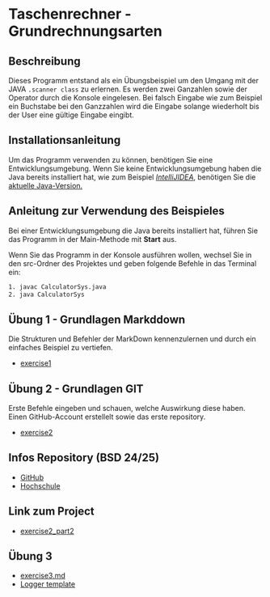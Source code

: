 # Taschenrechner - Grundrechnungsarten

## Beschreibung
Dieses Programm entstand als ein Übungsbeispiel um den Umgang mit der JAVA ```.scanner class``` zu erlernen. Es werden zwei Ganzahlen sowie der Operator durch die Konsole eingelesen. Bei falsch Eingabe wie zum Beispiel ein Buchstabe bei den Ganzzahlen wird die Eingabe solange wiederholt bis der User eine gültige Eingabe eingibt.

##  Installationsanleitung  
Um das Programm verwenden zu können, benötigen Sie eine Entwicklungsumgebung. Wenn Sie keine Entwicklungsumgebung haben die Java bereits installiert hat, wie zum Beispiel [*IntelliJIDEA*](https://www.jetbrains.com/de-de/idea/), benötigen Sie die [aktuelle Java-Version.](https://www.java.com/en/download/manual.jsp) 

##  Anleitung zur Verwendung des Beispieles
Bei einer Entwicklungsumgebung die Java bereits installiert hat, führen Sie das Programm in der Main-Methode mit **Start** aus.

Wenn Sie das Programm in der Konsole ausführen wollen, wechsel Sie in den src-Ordner des Projektes und geben folgende Befehle in das Terminal ein:
```bash
1. javac CalculatorSys.java
2. java CalculatorSys
```

## Übung 1 - Grundlagen Markddown
Die Strukturen und Befehler der MarkDown kennenzulernen und durch ein einfaches Beispiel zu vertiefen.
- [exercise1](exercise1.md)

## Übung 2 - Grundlagen GIT
Erste Befehle eingeben und schauen, welche Auswirkung diese haben. Einen GitHub-Account erstellelt sowie das erste repository.
- [exercise2](exercise2.md)

## Infos Repository (BSD 24/25)
- [GitHub](https://github.com/ReiseGerome)
- [Hochschule](https://www.campus02.at/)

## Link zum Project
- [exercise2_part2](exercise2_part2.md)

## Übung 3
- [exercise3.md](exercise3.md)
- [Logger template](src/main/resources/log4j2.xml)







